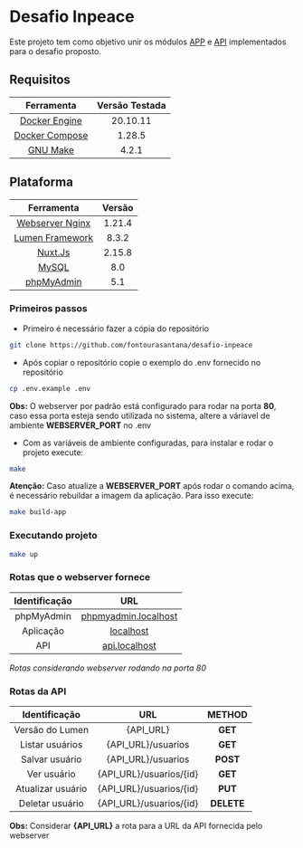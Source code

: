 # Desafio Inpeace
Este projeto tem como objetivo unir os módulos [APP](https://github.com/fontourasantana/desafio-inpeace-app) e [API](https://github.com/fontourasantana/desafio-inpeace-api) implementados para o desafio proposto.

## Requisitos
|Ferramenta|Versão Testada|
|:-:|:-:|
|[Docker Engine](https://docs.docker.com/engine/)|20.10.11|
|[Docker Compose](https://docs.docker.com/compose/)|1.28.5|
|[GNU Make](https://www.gnu.org/software/make/)|4.2.1|


## Plataforma
|Ferramenta|Versão|
|:-:|:-:|
|[Webserver Nginx](https://www.nginx.com/)|1.21.4|
|[Lumen Framework](https://lumen.laravel.com/)|8.3.2|
|[Nuxt.Js](https://nuxtjs.org/)|2.15.8|
|[MySQL](https://www.mysql.com/)|8.0|
|[phpMyAdmin](https://www.phpmyadmin.net/)|5.1|

### Primeiros passos
- Primeiro é necessário fazer a cópia do repositório
```bash
git clone https://github.com/fontourasantana/desafio-inpeace
```
- Após copiar o repositório copie o exemplo do .env fornecido no repositório
```bash
cp .env.example .env
```
**Obs:** O webserver por padrão está configurado para rodar na porta **80**, caso essa porta esteja sendo utilizada no sistema, altere a váriavel de ambiente **WEBSERVER_PORT** no .env
- Com as variáveis de ambiente configuradas, para instalar e rodar o projeto execute:
```bash
make
```
**Atenção:** Caso atualize a **WEBSERVER_PORT** após rodar o comando acima, é necessário rebuildar a imagem da aplicação. Para isso execute:
```bash
make build-app
```
### Executando projeto
```bash
make up
```

### Rotas que o webserver fornece
|         Identificação         |                   URL                    |
|:-------------------------:|:----------------------------------------:|
|    phpMyAdmin     | [phpmyadmin.localhost](http://phpmyadmin.localhost/) |
|  Aplicação  | [localhost](http://localhost/) |
|  API  | [api.localhost](http://api.localhost/) |

*Rotas considerando webserver rodando na porta 80*

### Rotas da API
|Identificação|URL|METHOD|
|:---:|:---:|:---:|
|    Versão do Lumen     | {API_URL} |**GET**|
|    Listar usuários     | {API_URL}/usuarios |**GET**|
|    Salvar usuário     | {API_URL}/usuarios |**POST**|
|    Ver usuário     | {API_URL}/usuarios/{id} |**GET**|
|    Atualizar usuário     | {API_URL}/usuarios/{id} |**PUT**|
|    Deletar usuário     | {API_URL}/usuarios/{id} |**DELETE**|

**Obs:** Considerar **{API_URL}** a rota para a URL da API fornecida pelo webserver
